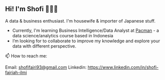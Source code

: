 ## Hi! I'm Shofi 👋👩‍💻

A data & business enthusiast. I'm housewife & importer of Japanese stuff. 
- Currently, I'm learning Business Intelligence/Data Analyst at [Pacman](https://pacmann.io/) - a data science/analytics course based in Indonesia
- I’m looking for to collaborate to improve my knowledge and explore your data with different perspective.

📫 How to reach me:

Email: shofifajri93@gmail.com
Linkedin: https://www.linkedin.com/in/shofi-fajriah-ilmi
